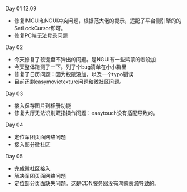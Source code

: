 Day 01  12.09
* 修复IMGUI和NGUI冲突问题，根据范大佬的提示，适配了平台侧引擎的的SetLockCursor即可。
* 修复PC端无法登录问题

Day 02
* 今天修复了软键盘不弹出的问题。是NGUI有一些鸿蒙的宏没加
* 今天整体跑测了一下。列了个bug清单在小小群里
* 修复了日历问题：因为权限没加，以及一个typo错误
* 目前还剩easymovietexture问题和微社区问题。

Day 03
* 接入保存图片到相册功能
* 修复大厅无法识别双指操作问题：easytouch没有适配导致的。

Day 04
* 定位军团页面网络问题
* 接入部分微社区

Day 05
* 完成微社区接入
* 解决军团页面网络问题
* 定位部分页面缺失问题。这是CDN服务器没有鸿蒙资源导致的。

